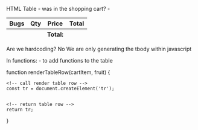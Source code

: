 HTML Table 
    - was in the shopping cart? 
    - <table>
        <thead></thead>
            <tr>
                <th>Bugs</th>
                <th>Qty</th>
                <th>Price</th>
                <th>Total</th>
            </tr>
        <tbody><tbody>
        <tfoot>
            <tr>
                <th></th>
                <th></th>
                <th>Total: </th>
                <th></th>
            </tr>
        <tfoot>
    </table>

<!-- Will need to append the information above with javascript  -->
Are we hardcoding? No 
We are only generating the tbody within javascript 

In functions: 
    - to add functions to the table


function renderTableRow(cartItem, fruit) {
<!-- in Danny's example, they had a cart.js and each one had quantity and id as an element, which is what we will reference here -->

    <!-- call render table row -->
    const tr = document.createElement('tr'); 
    

    <!-- return table row -->
    return tr; 

}